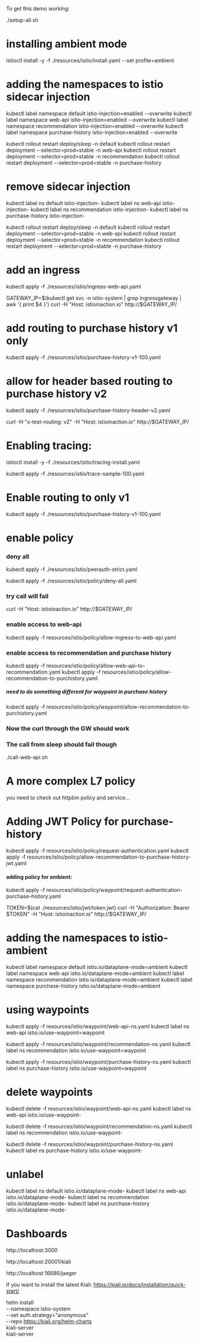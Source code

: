 To get this demo working:

./setup-all.sh


# installing ambient mode
istioctl install -y -f ./resources/istio/install.yaml --set profile=ambient



# adding the namespaces to istio sidecar injection
kubectl label namespace default istio-injection=enabled --overwrite
kubectl label namespace web-api istio-injection=enabled --overwrite
kubectl label namespace recommendation istio-injection=enabled --overwrite
kubectl label namespace purchase-history istio-injection=enabled --overwrite

kubectl rollout restart deploy/sleep -n default
kubectl rollout restart deployment --selector=prod=stable -n web-api
kubectl rollout restart deployment --selector=prod=stable -n recommendation
kubectl rollout restart deployment --selector=prod=stable -n purchase-history

# remove sidecar injection

kubectl label ns default istio-injection-
kubectl label ns web-api istio-injection-
kubectl label ns recommendation istio-injection-
kubectl label ns purchase-history istio-injection-


kubectl rollout restart deploy/sleep -n default
kubectl rollout restart deployment --selector=prod=stable -n web-api
kubectl rollout restart deployment --selector=prod=stable -n recommendation
kubectl rollout restart deployment --selector=prod=stable -n purchase-history


# add an ingress 
kubectl apply -f ./resources/istio/ingress-web-api.yaml 

GATEWAY_IP=$(kubectl get svc -n istio-system | grep ingressgateway | awk '{ print $4 }')
curl -H "Host: istioinaction.io" http://$GATEWAY_IP/


# add routing to purchase history v1 only
kubectl apply -f ./resources/istio/purchase-history-v1-100.yaml

# allow for header based routing to purchase history v2 
kubectl apply -f ./resources/istio/purchase-history-header-v2.yaml

curl -H "x-test-routing: v2"  -H "Host: istioinaction.io" http://$GATEWAY_IP/


# Enabling tracing:
istioctl install -y -f ./resources/istio/tracing-install.yaml 

kubectl apply -f ./resources/istio/trace-sample-100.yaml 

# Enable routing to only v1
kubectl apply -f ./resources/istio/purchase-history-v1-100.yaml 

# enable policy

### deny all
kubectl apply -f ./resources/istio/peerauth-strict.yaml

kubectl apply -f ./resources/istio/policy/deny-all.yaml 

### try call will fail
curl -H "Host: istioinaction.io" http://$GATEWAY_IP/

### enable access to web-api
kubectl apply -f resources/istio/policy/allow-ingress-to-web-api.yaml 

### enable access to recommendation and purchase history
kubectl apply -f resources/istio/policy/allow-web-api-to-recommendation.yaml 
kubectl apply -f resources/istio/policy/allow-recommendation-to-purchistory.yaml 

##### need to do something different for waypoint in purchase history
kubectl apply -f resources/istio/policy/waypoint/allow-recommendation-to-purchistory.yaml 

### Now the curl through the GW should work
### The call from sleep should fail though
./call-web-api.sh 

# A more complex L7 policy
you need to check out httpbin policy and service...

# Adding JWT Policy for purchase-history
kubectl apply -f resources/istio/policy/request-authentication.yaml 
kubectl apply -f resources/istio/policy/allow-recommendation-to-purchase-history-jwt.yaml 


#### adding policy for ambient:
kubectl apply -f resources/istio/policy/waypoint/request-authentication-purchase-history.yaml



TOKEN=$(cat ./resources/istio/jwt/token.jwt)
curl -H "Authorization: Bearer $TOKEN" -H "Host: istioinaction.io" http://$GATEWAY_IP/

# adding the namespaces to istio-ambient
kubectl label namespace default istio.io/dataplane-mode=ambient
kubectl label namespace web-api istio.io/dataplane-mode=ambient
kubectl label namespace recommendation istio.io/dataplane-mode=ambient
kubectl label namespace purchase-history istio.io/dataplane-mode=ambient

# using waypoints
kubectl apply -f resources/istio/waypoint/web-api-ns.yaml
kubectl label ns web-api istio.io/use-waypoint=waypoint

kubectl apply -f resources/istio/waypoint/recommendation-ns.yaml
kubectl label ns recommendation istio.io/use-waypoint=waypoint

kubectl apply -f resources/istio/waypoint/purchase-history-ns.yaml
kubectl label ns purchase-history istio.io/use-waypoint=waypoint

# delete waypoints
kubectl delete -f resources/istio/waypoint/web-api-ns.yaml
kubectl label ns web-api istio.io/use-waypoint-

kubectl delete -f resources/istio/waypoint/recommendation-ns.yaml
kubectl label ns recommendation istio.io/use-waypoint-

kubectl delete -f resources/istio/waypoint/purchase-history-ns.yaml
kubectl label ns purchase-history istio.io/use-waypoint-

# unlabel
kubectl label ns default istio.io/dataplane-mode-
kubectl label ns web-api istio.io/dataplane-mode-
kubectl label ns recommendation istio.io/dataplane-mode-
kubectl label ns purchase-history istio.io/dataplane-mode-






# Dashboards
http://localhost:3000

http://localhost:20001/kiali

http://localhost:16686/jaeger


If you want to install the latest Kiali:
https://kiali.io/docs/installation/quick-start/


helm install \
  --namespace istio-system \
  --set auth.strategy="anonymous" \
  --repo https://kiali.org/helm-charts \
  kiali-server \
  kiali-server